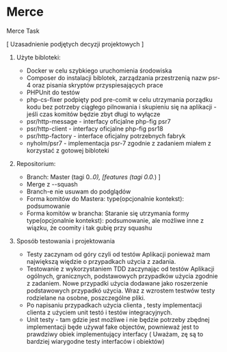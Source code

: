 # Merce
Merce Task

[ Uzasadnienie podjętych decyzji projektowych ]

1. Użyte bibloteki:
    * Docker w celu szybkiego uruchomienia środowiska
    * Composer do instalacji biblotek, zarządzania przestrzenią nazw psr-4 oraz pisania skryptów przyspiesających prace
    * PHPUnit do testów
    * php-cs-fixer podpięty pod pre-comit w celu utrzymania porządku kodu bez potrzeby ciągłego pilnowania i skupieniu się na aplikacji - jeśli czas komitów będzie zbyt długi to wyłącze
    * psr/http-message - interfacy oficjalne php-fig psr7
    * psr/http-client  - interfacy oficjalne php-fig psr18
    * psr/http-factory - interface oficjalny potrzebnych fabryk
    * nyholm/psr7 - implementacja psr-7 zgodnie z zadaniem miałem z korzystać z gotowej bibloteki

2. Repositorium:
    * Branch: Master (tagi 0.*.0), [features (tagi 0.0.*) ]
    * Merge z --squash
    * Branch-e nie usuwam do podglądów
    * Forma komitów do Mastera: type(opcjonalnie kontekst): podsumowanie
    * Forma komitów w brancha: Staranie się utrzymania formy type(opcjonalnie kontekst): podsumowanie, ale możliwe inne z wiązku, że coomity i tak gubię przy squashu
3. Sposób testowania i projektowania
    * Testy zaczynam od góry czyli od testów Aplikacji ponieważ mam największą więdzie o przypadkach użycia z zadania.
    * Testowanie z wykorzystaniem TDD zaczynając od testów Aplikacji ogólnych, granicznych, podstawowych przypadków użycia zgodnie z zadaniem. Nowe przypadki użycia dodawane jako roszerzenie podstawowych przypadkó użycia. Wraz z wzrostem testwów  testy rodzielane na osobne, poszczególne pliki.
    * Po napisaniu przypadkach użycia  clienta , testy implementacji clienta z użyciem unit testó i testów integracyjnych.
    * Unit testy - tam gdzie jest możliwe i nie będzie potrzeby zbędnej implementacji będe używał fake objectów, pownieważ jest to prawdziwy obiek implementujący interfacy ( Uważam, zę są to bardziej wiarygodne testy interfaców i obiektów)
    
